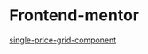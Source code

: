# Frontend-mentor

[single-price-grid-component](https://single-price-grid-component-six-chi.vercel.app/)


